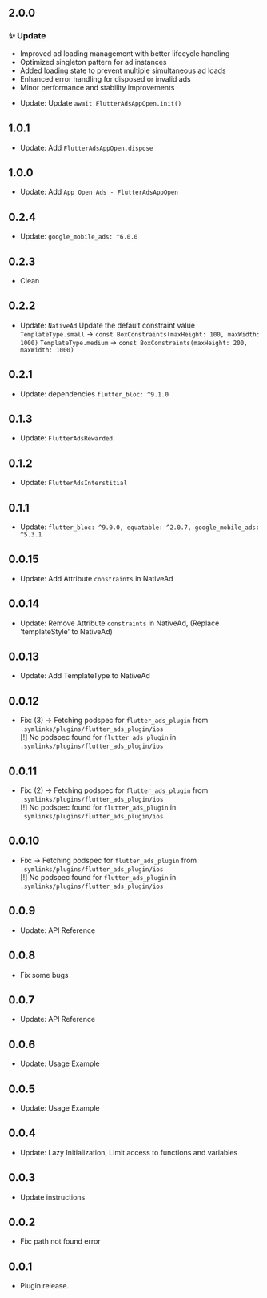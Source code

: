 ## 2.0.0

### ✨ Update
- Improved ad loading management with better lifecycle handling
- Optimized singleton pattern for ad instances
- Added loading state to prevent multiple simultaneous ad loads
- Enhanced error handling for disposed or invalid ads
- Minor performance and stability improvements

* Update: Update `await FlutterAdsAppOpen.init()`

## 1.0.1

* Update: Add `FlutterAdsAppOpen.dispose`

## 1.0.0

* Update: Add `App Open Ads - FlutterAdsAppOpen`

## 0.2.4

* Update: `google_mobile_ads: ^6.0.0`

## 0.2.3

* Clean

## 0.2.2

* Update: `NativeAd` Update the default constraint value
`TemplateType.small` -> `const BoxConstraints(maxHeight: 100, maxWidth: 1000)`
`TemplateType.medium` -> `const BoxConstraints(maxHeight: 200, maxWidth: 1000)`

## 0.2.1

* Update: dependencies `flutter_bloc: ^9.1.0`


## 0.1.3

* Update: `FlutterAdsRewarded`

## 0.1.2

* Update: `FlutterAdsInterstitial`

## 0.1.1

* Update: `flutter_bloc: ^9.0.0, equatable: ^2.0.7, google_mobile_ads: ^5.3.1`

## 0.0.15

* Update: Add Attribute `constraints` in NativeAd

## 0.0.14

* Update: Remove Attribute `constraints` in NativeAd, (Replace 'templateStyle' to NativeAd)

## 0.0.13

* Update: Add TemplateType to NativeAd

## 0.0.12

* Fix: (3) -> Fetching podspec for `flutter_ads_plugin` from  
  `.symlinks/plugins/flutter_ads_plugin/ios`  
  [!] No podspec found for `flutter_ads_plugin` in `.symlinks/plugins/flutter_ads_plugin/ios`

## 0.0.11

* Fix: (2) -> Fetching podspec for `flutter_ads_plugin` from  
  `.symlinks/plugins/flutter_ads_plugin/ios`  
  [!] No podspec found for `flutter_ads_plugin` in `.symlinks/plugins/flutter_ads_plugin/ios`

## 0.0.10

* Fix: -> Fetching podspec for `flutter_ads_plugin` from  
  `.symlinks/plugins/flutter_ads_plugin/ios`  
  [!] No podspec found for `flutter_ads_plugin` in `.symlinks/plugins/flutter_ads_plugin/ios`

## 0.0.9

* Update: API Reference

## 0.0.8

* Fix some bugs

## 0.0.7

* Update: API Reference

## 0.0.6

* Update: Usage Example

## 0.0.5

* Update: Usage Example

## 0.0.4

* Update: Lazy Initialization, Limit access to functions and variables

## 0.0.3

* Update instructions

## 0.0.2

* Fix: path not found error

## 0.0.1

* Plugin release.
